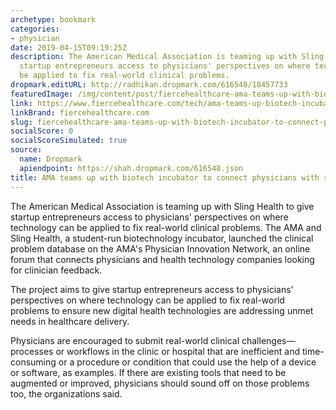 ```yaml
---
archetype: bookmark
categories:
- physician
date: 2019-04-15T09:19:25Z
description: The American Medical Association is teaming up with Sling Health to give
  startup entrepreneurs access to physicians' perspectives on where technology can
  be applied to fix real-world clinical problems.
dropmark.editURL: http://radhikan.dropmark.com/616548/18457733
featuredImage: /img/content/post/fiercehealthcare-ama-teams-up-with-biotech-incubator-to-connect-physicians-with-startups.jpg
link: https://www.fiercehealthcare.com/tech/ama-teams-up-biotech-incubator-to-connect-physicians-startups
linkBrand: fiercehealthcare.com
slug: fiercehealthcare-ama-teams-up-with-biotech-incubator-to-connect-physicians-with-startups
socialScore: 0
socialScoreSimulated: true
source:
  name: Dropmark
  apiendpoint: https://shah.dropmark.com/616548.json
title: AMA teams up with biotech incubator to connect physicians with startups
---
```

The American Medical Association is teaming up with Sling Health to give startup entrepreneurs access to physicians' perspectives on where technology can be applied to fix real-world clinical problems. The AMA and Sling Health, a student-run biotechnology incubator, launched the clinical problem database on the AMA's Physician Innovation Network, an online forum that connects physicians and health technology companies looking for clinician feedback.

The project aims to give startup entrepreneurs access to physicians' perspectives on where technology can be applied to fix real-world problems to ensure new digital health technologies are addressing unmet needs in healthcare delivery.

Physicians are encouraged to submit real-world clinical challenges—processes or workflows in the clinic or hospital that are inefficient and time-consuming or a procedure or condition that could use the help of a device or software, as examples. If there are existing tools that need to be augmented or improved, physicians should sound off on those problems too, the organizations said.

